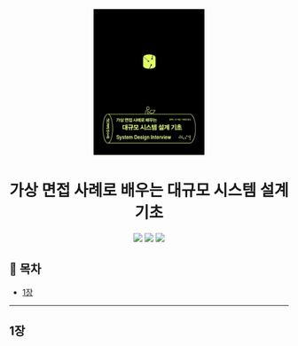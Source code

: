 <div align="center">
  <a href="https://product.kyobobook.co.kr/detail/S000001032980">
      <img src="./img/thumbnail.jpg" alt="Logo" width="200">
  </a>
  <h1>가상 면접 사례로 배우는 대규모 시스템 설계 기초</h1>
  <div>
    <img src="https://img.shields.io/badge/%EC%A0%80%EC%9E%90-%EC%95%8C%EB%9E%99%EC%8A%A4%20%EC%89%AC-e76f51?style=for-the-badge"/>
    <img src="https://img.shields.io/badge/%EC%B6%9C%ED%8C%90%EC%82%AC-%EC%9D%B8%EC%82%AC%EC%9D%B4%ED%8A%B8-faa307?style=for-the-badge"/>
    <img src="https://img.shields.io/badge/%EA%B8%B0%EA%B0%84-2025.02.01%20~%20%EC%A7%84%ED%96%89%EC%A4%91-52b788?style=for-the-badge"/>
  </div>
</div>

## 📝 목차
- [1장](#1장)

---

## 1장